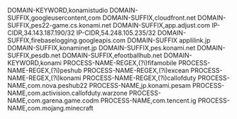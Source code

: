 DOMAIN-KEYWORD,konamistudio
DOMAIN-SUFFIX,googleusercontent,com
DOMAIN-SUFFIX,cloudfront.net
DOMAIN-SUFFIX,pes22-game.cs.konami.net
DOMAIN-SUFFIX,app.adjust.com
IP-CIDR,34.143.187.190/32
IP-CIDR,54.248.105.235/32
DOMAIN-SUFFIX,firebaselogging.googleapis.com
DOMAIN-SUFFIX applilink.jp
DOMAIN-SUFFIX,konaminet.jp
DOMAIN-SUFFIX,pes.konami.net
DOMAIN-SUFFIX,pesdb.net
DOMAIN-SUFFIX,efootballhub.net
DOMAIN-KEYWORD,konami
PROCESS-NAME-REGEX,(?i)fifamobile
PROCESS-NAME-REGEX,(?i)peshub
PROCESS-NAME-REGEX,(?i)excean
PROCESS-NAME-REGEX,(?i)konami
PROCESS-NAME-REGEX,(?i)callofduty
PROCESS-NAME,com.nova.peshub22
PROCESS-NAME,jp.konami.pesam
PROCESS-NAME,com.activision.callofduty.warzone
PROCESS-NAME,com.garena.game.codm
PROCESS-NAME,com.tencent.ig
PROCESS-NAME,com.mojang.minecraft

